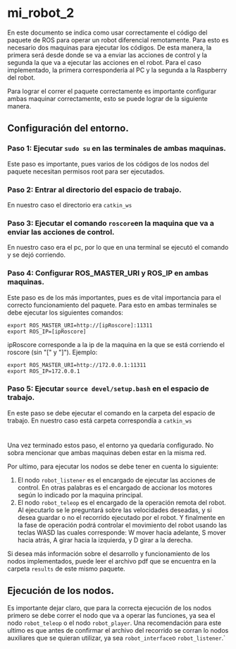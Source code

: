 # mi_robot_2
En este documento se indica como usar correctamente el código del paquete de ROS para operar un robot diferencial remotamente. Para esto es necesario dos maquinas para ejecutar los códigos. De esta manera, la primera será desde donde se va a enviar las acciones de control y la segunda la que va a ejecutar las acciones en el robot. Para el caso implementado, la primera correspondería al PC y la segunda a la Raspberry del robot.

Para lograr el correr el paquete correctamente es importante configurar ambas maquinar correctamente, esto se puede lograr de la siguiente manera.

## Configuración del entorno.
### Paso 1: Ejecutar `sudo su` en las terminales de ambas maquinas.
Este paso es importante, pues varios de los códigos de los nodos del paquete necesitan permisos root para ser ejecutados.
### Paso 2: Entrar al directorio del espacio de trabajo.
En nuestro caso el directorio era `catkin_ws`
### Paso 3: Ejecutar el comando `roscore`en la maquina que va a enviar las acciones de control.
En nuestro caso era el pc, por lo que en una terminal se ejecutó el comando y se dejó corriendo.
### Paso 4: Configurar ROS_MASTER_URI y ROS_IP en ambas maquinas.
Este paso es de los más importantes, pues es de vital importancia para el correcto funcionamiento del paquete. Para esto en ambas terminales se debe ejecutar los siguientes comandos:

    export ROS_MASTER_URI=http://[ipRoscore]:11311
    export ROS_IP=[ipRoscore]
   ipRoscore corresponde a la ip de la maquina en la que se está corriendo el roscore (sin "[" y "]"). Ejemplo:
   
	export ROS_MASTER_URI=http://172.0.0.1:11311
    export ROS_IP=172.0.0.1
### Paso 5: Ejecutar `source devel/setup.bash` en el espacio de trabajo.
En este paso se debe ejecutar el comando en la carpeta del espacio de trabajo. En nuestro caso está carpeta correspondía a `catkin_ws`
#
Una vez terminado estos paso, el entorno ya quedaría configurado. No sobra mencionar que ambas maquinas deben estar en la misma red.

Por ultimo, para ejecutar los nodos se debe tener en cuenta lo siguiente:
1. El nodo `robot_listener` es el encargado de ejecutar las acciones de control. En otras palabras es el encargado de accionar los motores según lo indicado por la maquina principal.
2. El nodo `robot_teleop` es el encargado de la operación remota del robot. Al ejecutarlo se le preguntará sobre las velocidades deseadas, y si desea guardar o no el recorrido ejecutado por el robot. Y finalmente en la fase de operación podrá controlar el movimiento del robot usando las teclas WASD las cuales corresponde: W mover hacia adelante, S mover hacia atrás, A girar hacia la izquierda, y D girar a la derecha.

Si desea más información sobre el desarrollo y funcionamiento de los nodos implementados, puede leer el archivo pdf que se encuentra en la carpeta `results` de este mismo paquete.

## Ejecución de los nodos. 
Es importante dejar claro, que para la correcta ejecución de los nodos primero se debe correr el nodo que va a operar las funciones, ya sea el nodo `robot_teleop` o el nodo `robot_player`. Una recomendación para este ultimo es que antes de confirmar el archivo del recorrido se corran lo nodos auxiliares que se quieran utilizar, ya sea `robot_interface`o `robot_listener`.`
